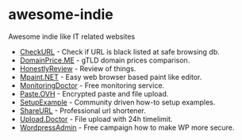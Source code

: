 # awesome-indie
Awesome indie like IT related websites

- [CheckURL](https://checkurl.net/) - Check if URL is black listed at safe browsing db.
- [DomainPrice.ME](https://domainprice.me/) - gTLD domain prices comparison.
- [HonestlyReview](https://honestlyreview.com/) - Review of things.
- [Mpaint.NET](https://mpaint.net/) - Easy web browser based paint like editor.
- [MonitoringDoctor](https://monitoringdoctor.com/) - Free monitoring service.
- [Paste.OVH](https://paste.ovh/) - Encrypted paste and file upload.
- [SetupExample](https://setupexample.com/) - Community driven how-to setup examples.
- [ShareURL](https://shareurl.it/) - Professional url shortener.
- [Upload.Doctor](https://upload.doctor/) - File upload with 24h timelimit.
- [WordpressAdmin](https://wordpressadmin.org/) - Free campaign how to make WP more secure.
